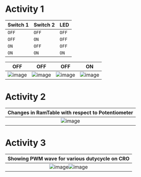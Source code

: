 # Activity 1

Switch 1           | Switch 2          | LED
-------------------|-------------------|-------------------
`OFF`              | `OFF`             |`OFF`
`OFF`              | `ON`              |`OFF`
`ON`               | `OFF`             |`OFF`
`ON`               | `ON`              |`ON`  
                                                                                                       
|OFF|OFF|OFF|ON|
|:--:|:--:|:--:|:--:|
|![image](https://user-images.githubusercontent.com/40356596/115874381-aad80980-a461-11eb-8cb9-f48cad3a42e6.png)|![image](https://user-images.githubusercontent.com/40356596/115874509-ccd18c00-a461-11eb-8cd8-ae90b16e4d86.png)|![image](https://user-images.githubusercontent.com/40356596/115874587-e2df4c80-a461-11eb-9a86-4f230ebc6055.png)|![image](https://user-images.githubusercontent.com/40356596/115874676-fdb1c100-a461-11eb-9dfb-a12e7722f6ea.png)|

# Activity 2

|Changes in RamTable with respect to Potentiometer|
|:----:|
|![image](https://user-images.githubusercontent.com/83201374/116276123-d3357000-a7a1-11eb-9967-a7efddcdf3bb.png)|

# Activity 3

|Showing PWM wave for various dutycycle on CRO|
|:----:|
|![image](https://user-images.githubusercontent.com/83201374/116440440-22e16d80-a86e-11eb-939f-e3ecede83d50.png)![image](https://user-images.githubusercontent.com/83201374/116440683-57edc000-a86e-11eb-9c12-9a9a9d297ccc.png)|
